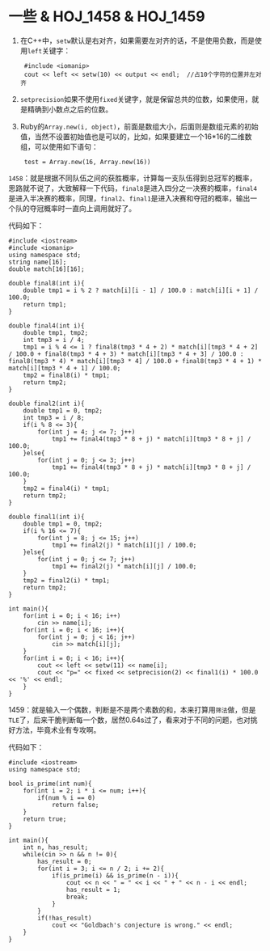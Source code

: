 # 一些 & HOJ_1458 & HOJ_1459  

1. 在C++中，```setw```默认是右对齐，如果需要左对齐的话，不是使用负数，而是使用```left```关键字：

		#include <iomanip>
		cout << left << setw(10) << output << endl;  //占10个字符的位置并左对齐
		
2. ```setprecision```如果不使用```fixed```关键字，就是保留总共的位数，如果使用，就是精确到小数点之后的位数。

3. Ruby的```Array.new(i, object)```，前面是数组大小，后面则是数组元素的初始值，当然不设置初始值也是可以的，比如，如果要建立一个16*16的二维数组，可以使用如下语句：

		test = Array.new(16, Array.new(16))  
		
```1458```：就是根据不同队伍之间的获胜概率，计算每一支队伍得到总冠军的概率，思路就不说了，大致解释一下代码，```final8```是进入四分之一决赛的概率，```final4```是进入半决赛的概率，同理，```final2```、```final1```是进入决赛和夺冠的概率，输出一个队的夺冠概率时一直向上调用就好了。  

代码如下：  

    #include <iostream>
    #include <iomanip>
    using namespace std;
    string name[16];
    double match[16][16];
    
    double final8(int i){
        double tmp1 = i % 2 ? match[i][i - 1] / 100.0 : match[i][i + 1] / 100.0;
        return tmp1;
    }

    double final4(int i){
        double tmp1, tmp2;
        int tmp3 = i / 4;
        tmp1 = i % 4 <= 1 ? final8(tmp3 * 4 + 2) * match[i][tmp3 * 4 + 2] / 100.0 + final8(tmp3 * 4 + 3) * match[i][tmp3 * 4 + 3] / 100.0 : final8(tmp3 * 4) * match[i][tmp3 * 4] / 100.0 + final8(tmp3 * 4 + 1) * match[i][tmp3 * 4 + 1] / 100.0;
        tmp2 = final8(i) * tmp1;
        return tmp2;
    }
    
    double final2(int i){
        double tmp1 = 0, tmp2;
        int tmp3 = i / 8;
        if(i % 8 <= 3){
            for(int j = 4; j <= 7; j++)
                tmp1 += final4(tmp3 * 8 + j) * match[i][tmp3 * 8 + j] / 100.0;
        }else{
            for(int j = 0; j <= 3; j++)
                tmp1 += final4(tmp3 * 8 + j) * match[i][tmp3 * 8 + j] / 100.0;
        }
        tmp2 = final4(i) * tmp1;
        return tmp2;
    }
    
    double final1(int i){
        double tmp1 = 0, tmp2;
        if(i % 16 <= 7){
            for(int j = 8; j <= 15; j++)
                tmp1 += final2(j) * match[i][j] / 100.0;
        }else{
            for(int j = 0; j <= 7; j++)
                tmp1 += final2(j) * match[i][j] / 100.0;
        }
        tmp2 = final2(i) * tmp1;
        return tmp2;
    }
    
    int main(){
        for(int i = 0; i < 16; i++)
            cin >> name[i];
        for(int i = 0; i < 16; i++){
            for(int j = 0; j < 16; j++)
                cin >> match[i][j];
        }
        for(int i = 0; i < 16; i++){
            cout << left << setw(11) << name[i];
            cout << "p=" << fixed << setprecision(2) << final1(i) * 100.0 << '%' << endl;
        }
    }

1459：就是输入一个偶数，判断是不是两个素数的和，本来打算用```筛法```做，但是```TLE```了，后来干脆判断每一个数，居然0.64s过了，看来对于不同的问题，也对挑好方法，毕竟术业有专攻啊。  

代码如下：  

    #include <iostream>
    using namespace std;
    
    bool is_prime(int num){
        for(int i = 2; i * i <= num; i++){
            if(num % i == 0)
                return false;
        }
        return true;
    }
    
    int main(){
        int n, has_result;
        while(cin >> n && n != 0){
            has_result = 0;
            for(int i = 3; i <= n / 2; i += 2){
                if(is_prime(i) && is_prime(n - i)){
                    cout << n << " = " << i << " + " << n - i << endl;
                    has_result = 1;
                    break;
                }
            }
            if(!has_result)
                cout << "Goldbach's conjecture is wrong." << endl;
        }
    }
